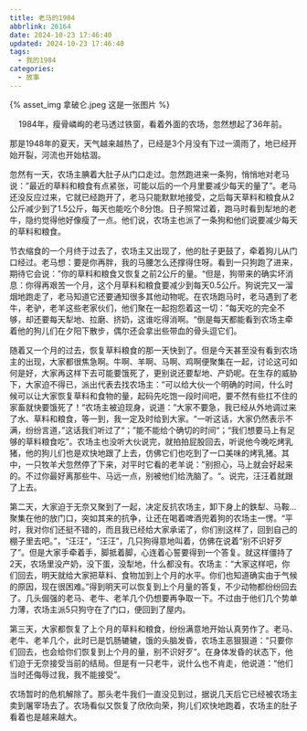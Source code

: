 ```yaml
---
title: 老马的1984
abbrlink: 26164
date: 2024-10-23 17:46:40
updated: 2024-10-23 17:46:40
tags: 
  - 我的1984
categories: 
  - 故事
---
```


{% asset_img 拿破仑.jpeg 这是一张图片 %}


    1984年，瘦骨嶙峋的老马透过铁窗，看着外面的农场，忽然想起了36年前。

  那是1948年的夏天，天气越来越热了，已经是3个月没有下过一滴雨了，地已经开始开裂，河流也开始枯涸。

  忽然有一天，农场主腆着大肚子从门口走过。忽然跑进来一条狗，悄悄地对老马说：”最近的草料和粮食有点紧张，可能以后的一个月里要减少每天的量了”。老马还没反应过来，它就已经跑开了，老马只能默默地接受，之后每天草料和粮食从2公斤减少到了1.5公斤，每天也能吃个8分饱。日子照常过着，跑马时看到犁地的老牛，隐约觉得他好像瘦了一点。他们说，农场主也派了一条狗和他们说要减少每天的草料和粮食。

  节衣缩食的一个月终于过去了，农场主又出现了，他的肚子更鼓了，牵着狗儿从门口经过。老马想：要是你再胖，我的马腰怎么还撑得住呀。看到一只狗跑了进来，期待它会说：”你的草料和粮食又恢复之前2公斤的量。“但是，狗带来的确实坏消息：你得再艰苦一个月，这个月草料和粮食要减少到每天0.5公斤。狗说完又一溜烟地跑走了，老马知道它还要通知很多其他动物呢。在农场跑马时，老马遇到了老牛，老驴，老羊这些老家伙们，他们聚在一起抱怨着这一切：”每天吃的完全不够，却还要每天犁地、拉磨、挤奶，这谁吃得消啊。“倒是每天都能看到农场主牵着他的狗儿们在夕阳下散步，偶尔还会拿出些带血的骨头逗它们。

  随着又一个月的过去，恢复草料粮食的那一天快到了。但是今天甚至没有看到农场主的出现，大家都很焦急啊。牛啊、羊啊、马啊、鸡啊便聚集在一起，讨论这可如何是好，大家再这样下去可能要饿死了，更别说还要犁地、产奶呢。在生存的威胁下，大家迫不得已，派出代表去找农场主：”可以给大伙一个明确的时间，什么时候可以让大家恢复草料和食物的量，起码先吃饱一段时间吧，要不然有些扛不住的家畜就快要饿死了！“农场主被迫现身，说道：”大家不要急，我已经从外地调过来了水、草料和粮食，等一到，我一定及时给到大家。“一听这话，大家仍然表示不满，纷纷言道，”这话我们听过了“；”能不能给个确切的时间“；“我们想要马上有足够的草料粮食吃”。农场主也没听大伙说完，就拍拍屁股回去，听说他今晚吃烤乳猪，他的狗儿们也是欢快地跟了上去，仿佛它们也吃到了一口美味的烤乳猪。其中，一只牧羊犬忽然停了下来，对平时它看的老羊说：”别担心，马上就会好起来的。不过你最好离那些牛、马远一点，别被他们给洗脑了。“。说完，汪汪着就跟了上去。

  第二天，大家迫于无奈又聚到了一起，决定反抗农场主，卸下身上的鉄犁、马鞍...聚集在他的放门口，突如其来的抗争，让还在喝着啤酒兜着狗的农场主一愣。“平时，我对你们还挺不错的，而且我已经给大家承诺了，你们别这样了，回到自己的棚子里去吧。”，“汪汪”，“汪汪”，几只狗得意地叫着，仿佛在说着“别不识好歹了”。但是大家手牵着手，脚抵着脚，心连着心誓要得到一个答复。就这样僵持了2天，农场里没产奶，没下蛋，没犁地，什么都没有。农场主：“大家这样吧，你们回去，明天就给大家把草料、食物加到上个月的水平。你们也知道确实由于气候的原因，现在很困难。”得到明天可以恢复到上个月量的答复，不少动物都纷纷回去了。几头倔强的老马、老牛、老羊几个仍想要再争取一下。不过由于他们几个势单力薄，农场主派5只狗守在了门口，便回到了屋内。

  第三天，大家都恢复了上个月的草料和粮食，纷纷满意地开始认真劳作了。老马、老牛、老羊几个，此时已是饥肠辘辘，饿的头脑发昏，农场主恶狠狠道：“只要你们回去，也会给你们恢复到上个月的量，别不识好歹”。在身体发昏的状态下，他们迫于无奈接受当前的结局。但是有一只老牛，说什么也不肯走，他说道：“他们当时还侮辱过我，我不能接受”。

  农场暂时的危机解除了。那头老牛我们一直没见到过，据说几天后它已经被农场主卖到屠宰场去了。农场看似又恢复了欣欣向荣，狗儿们欢快地跑着，农场主的肚子看着也是越来越大。
